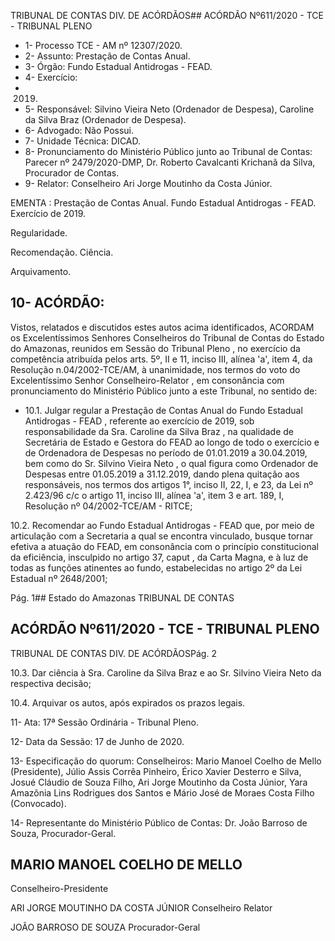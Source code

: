 TRIBUNAL DE CONTAS DIV. DE ACÓRDÃOS## ACÓRDÃO Nº611/2020 - TCE - TRIBUNAL PLENO

- 1- Processo TCE - AM nº 12307/2020.
- 2- Assunto: Prestação de Contas Anual.
- 3- Órgão: Fundo Estadual Antidrogas - FEAD.
- 4- Exercício:
- 2019.
- 5- Responsável: Silvino  Vieira  Neto  (Ordenador  de  Despesa),  Caroline  da  Silva  Braz (Ordenador de Despesa).
- 6- Advogado: Não Possui.
- 7- Unidade Técnica: DICAD.
- 8- Pronunciamento  do  Ministério  Público  junto  ao  Tribunal  de  Contas: Parecer  nº 2479/2020-DMP, Dr. Roberto Cavalcanti Krichanã da Silva, Procurador de Contas.
- 9- Relator: Conselheiro Ari Jorge Moutinho da Costa Júnior.

EMENTA : Prestação de Contas Anual. Fundo Estadual Antidrogas - FEAD. Exercício de 2019.

Regularidade.

Recomendação. Ciência.

Arquivamento.

## 10-  ACÓRDÃO:

Vistos, relatados e discutidos estes autos acima identificados, ACORDAM os Excelentíssimos Senhores Conselheiros do Tribunal de Contas do Estado do Amazonas, reunidos em Sessão do Tribunal Pleno , no exercício da competência atribuída pelos arts. 5º, II e 11, inciso III, alínea 'a', item 4, da Resolução n.04/2002-TCE/AM, à unanimidade, nos termos do voto do Excelentíssimo Senhor Conselheiro-Relator , em consonância com pronunciamento do Ministério Público junto a este Tribunal, no sentido de:

- 10.1. Julgar  regular a Prestação  de  Contas  Anual  do Fundo  Estadual Antidrogas - FEAD , referente ao exercício de 2019, sob responsabilidade da Sra. Caroline da Silva Braz , na qualidade de Secretária de Estado e Gestora  do  FEAD  ao  longo  de  todo  o  exercício  e  de  Ordenadora  de Despesas  no  período  de  01.01.2019  a  30.04.2019,  bem  como  do Sr. Silvino  Vieira  Neto ,  o  qual  figura  como  Ordenador  de  Despesas  entre 01.05.2019  a  31.12.2019,  dando  plena  quitação  aos  responsáveis,  nos termos dos artigos 1°, inciso II, 22, I, e 23, da Lei nº 2.423/96 c/c o artigo 11, inciso III, alínea 'a', item 3 e art. 189, I, Resolução nº 04/2002-TCE/AM - RITCE;

10.2. Recomendar ao Fundo Estadual Antidrogas - FEAD que, por meio de articulação com a Secretaria a qual se encontra vinculado, busque tornar efetiva a atuação do FEAD, em consonância com o princípio constitucional da eficiência, insculpido no artigo 37, caput ,  da Carta Magna, e à luz de todas  as  funções  atinentes  ao  fundo,  estabelecidas  no  artigo  2º  da  Lei Estadual nº 2648/2001;

Pág. 1## Estado do Amazonas TRIBUNAL DE CONTAS

## ACÓRDÃO Nº611/2020 - TCE - TRIBUNAL PLENO

TRIBUNAL DE CONTAS DIV. DE ACÓRDÃOSPág. 2

10.3. Dar ciência à Sra. Caroline da Silva Braz e ao Sr. Silvino Vieira Neto da respectiva decisão;

10.4. Arquivar os autos, após expirados os prazos legais.

11-  Ata: 17ª Sessão Ordinária - Tribunal Pleno.

12-  Data da Sessão: 17 de Junho de 2020.

13-  Especificação do quorum: Conselheiros: Mario Manoel Coelho de Mello (Presidente), Júlio Assis Corrêa Pinheiro, Érico Xavier Desterro e Silva, Josué Cláudio de Souza Filho, Ari Jorge Moutinho da Costa Júnior, Yara Amazônia Lins Rodrigues dos Santos e Mário José de Moraes Costa Filho (Convocado).

14-  Representante  do  Ministério  Público  de  Contas: Dr. João  Barroso  de  Souza, Procurador-Geral.

## MARIO MANOEL COELHO DE MELLO

Conselheiro-Presidente

ARI JORGE MOUTINHO DA COSTA JÚNIOR Conselheiro Relator

JOÃO BARROSO DE SOUZA Procurador-Geral